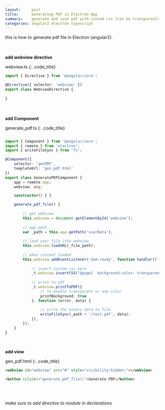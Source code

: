 ```yaml
---
layout:     post
title:      Generating PDF in Electron App
summary:    generate and save pdf with custom css (can be transparent) in electron based app using Angular2
categories: angular2 electron typescript
---
```


this is how to generate pdf file in Electron (angular2).

<br><br>
**add webview directive**

webview.ts
{: .code_title}
~~~ typescript
import { Directive } from '@angular/core';

@Directive({ selector: 'webview' })
export class WebviewDirective {
	
}
~~~

<br><br>
**add Component** 

generate_pdf.ts
{: .code_title}
~~~ typescript

import { Component } from '@angular/core';
import { remote } from 'electron';
import { writeFileSync } from 'fs';

@Component({
	selector: 'genPDF',
	templateUrl: 'gen_pdf.html'
})
export class GeneratePDFComponent {
	app = remote.app;
	webview: any;

	constructor() { }

	generate_pdf_file() {
		
		// get webview
		this.webview = document.getElementById('webview');
		
		// app path
		var _path = this.app.getPath('userData');
		
		// load your file into webview
		this.webview.loadURL(_file_path);
		
		// when content loaded
		this.webview.addEventListener('dom-ready', function handler() {
			
			// insert custom css here 
			_t.webview.insertCSS("@page{  background-color: transparent !important; -webkit-print-color-adjust: exact !important; size: 64px 64px; margin: 0 0 0 0; margin: 2px -10px -20px -10px; } svg{ width: 100%; height: 100%; }");
			
			// print to pdf
			_t.webview.printToPDF({
				// to enable transparent or any color
				printBackground: true
			}, function (error, data) {
				
				// write the binary data to file
				writeFileSync(_path + '/test.pdf', data);
			});
		});
	}
}
~~~

<br>

**add view**

gen_pdf.html
{: .code_title}
~~~ html
<webview id="webview" src="#" style="visibility:hidden;"></webview>

<button (click)="generate_pdf_file()">Generate PDF</button>
~~~

<br><br>

*make sure to add directive to module in declarations*